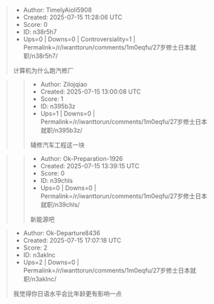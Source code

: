 > - Author: TimelyAioli5908
> - Created: 2025-07-15 11:28:06 UTC
> - Score: 0
> - ID: n38r5h7
> - Ups=0 | Downs=0 | Controversiality=1 | Permalink=/r/iwanttorun/comments/1m0eqfu/27岁修士日本就职/n38r5h7/
>
> 计算机为什么跑汽修厂

>> - Author: Zilojqiao
>> - Created: 2025-07-15 13:00:08 UTC
>> - Score: 1
>> - ID: n395b3z
>> - Ups=1 | Downs=0 | Permalink=/r/iwanttorun/comments/1m0eqfu/27岁修士日本就职/n395b3z/
>>
>> 辅修汽车工程这一块

>> - Author: Ok-Preparation-1926
>> - Created: 2025-07-15 13:39:15 UTC
>> - Score: 0
>> - ID: n39chls
>> - Ups=0 | Downs=0 | Permalink=/r/iwanttorun/comments/1m0eqfu/27岁修士日本就职/n39chls/
>>
>> 新能源吧

> - Author: Ok-Departure8436
> - Created: 2025-07-15 17:07:18 UTC
> - Score: 2
> - ID: n3aklnc
> - Ups=2 | Downs=0 | Permalink=/r/iwanttorun/comments/1m0eqfu/27岁修士日本就职/n3aklnc/
>
> 我觉得你日语水平会比年龄更有影响一点
